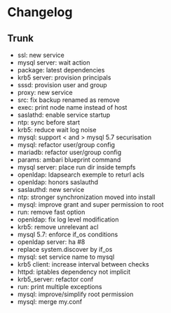 
# Changelog

## Trunk

* ssl: new service
* mysql server: wait action
* package: latest dependencies
* krb5 server: provision principals
* sssd: provision user and group
* proxy: new service
* src: fix backup renamed as remove
* exec: print node name instead of host
* saslathd: enable service startup
* ntp: sync before start
* krb5: reduce wait log noise
* mysql: support < and > mysql 5.7 securisation
* mysql: refactor user/group config
* mariadb: refactor user/group config
* params: ambari blueprint command
* mysql server: place run dir inside tempfs
* openldap: ldapsearch exemple to returl acls
* openldap: honors saslauthd
* saslauthd: new service
* ntp: stronger synchronization moved into install
* mysql: improve grant and super permission to root
* run: remove fast option
* openldap: fix log level modification
* krb5: remove unrelevant acl
* mysql 5.7: enforce if_os conditions
* openldap server: ha #8
* replace system.discover by if_os
* mysql: set service name to mysql
* krb5 client: increase interval between checks
* httpd: iptables dependency not implicit
* krb5_server: refactor conf
* run: print multiple exceptions
* mysql: improve/simplify root permission
* mysql: merge my.conf
